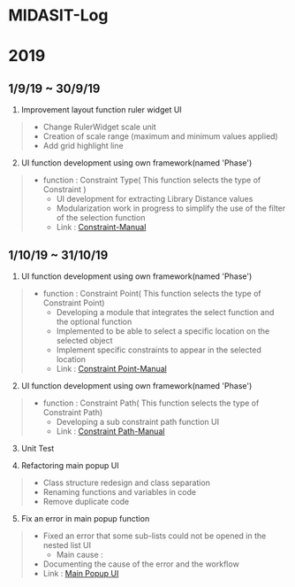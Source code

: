# MIDASIT-Log

2019
===
1/9/19 ~ 30/9/19
---

1. Improvement layout function ruler widget UI
 
> * Change RulerWidget scale unit
> * Creation of scale range (maximum and minimum values applied)
> * Add grid highlight line</blockquote></deatils>


2. UI function development using own framework(named 'Phase')
 
> * function : Constraint Type( This function selects the type of Constraint ) 
>    + UI development for extracting Library Distance values
>    + Modularization work in progress to simplify the use of the filter of the selection function
>    + Link : [Constraint-Manual](https://cim-learning.refined.site/space/manualCIM/1344817/Constraint)


1/10/19 ~ 31/10/19
---

1. UI function development using own framework(named 'Phase')
 
> * function : Constraint Point( This function selects the type of Constraint Point) 
>    + Developing a module that integrates the select function and the optional function
>    + Implemented to be able to select a specific location on the selected object
>    + Implement specific constraints to appear in the selected location
>    + Link : [Constraint Point-Manual](https://cim-learning.refined.site/space/manualCIM/1414830/Constraint+Point+(Assembly+Unit))

2. UI function development using own framework(named 'Phase')

> * function : Constraint Path( This function selects the type of Constraint Path) 
>    + Developing a sub constraint path function UI
>    + Link : [Constraint Path-Manual](https://cim-learning.refined.site/space/manualCIM/1480076/Constraint+Path+(Assembly+Unit))

3. Unit Test

4. Refactoring main popup UI

> * Class structure redesign and class separation
> * Renaming functions and variables in code
> * Remove duplicate code

5. Fix an error in main popup function

> * Fixed an error that some sub-lists could not be opened in the nested list UI
>    + Main cause : 
> * Documenting the cause of the error and the workflow
> * Link : [Main Popup UI](https://cim-learning.refined.site/space/manualCIM/297402540/%EB%B6%88%EB%9F%AC%EC%98%A4%EA%B8%B0+%2F+%EB%82%B4%EB%B3%B4%EB%82%B4%EA%B8%B0)


